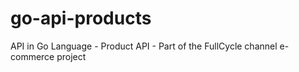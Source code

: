 # go-api-products
API in Go Language - Product API - Part of the FullCycle channel e-commerce project
